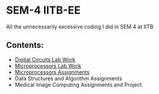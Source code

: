 # SEM-4 IITB-EE

All the unnecessarily excessive coding I did in SEM 4 at IITB

## Contents: 

* [Digital Circuits Lab Work](https://github.com/iamprasann/SEM-4---IITB-EE/tree/main/EE214)
* [Microprocessors Lab Work](https://github.com/iamprasann/SEM-4---IITB-EE/tree/main/EE337)
* [Microprocessors Assignments](https://github.com/iamprasann/SEM-4---IITB-EE/tree/main/EE309)
* Data Structures and Algorithm Assignments
* Medical Image Computing Assignments and Project
